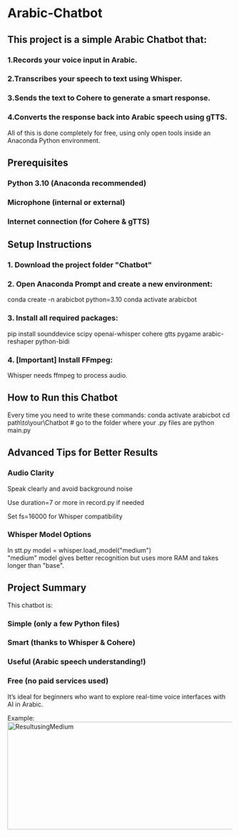 # Arabic-Chatbot

## This project is a simple Arabic Chatbot that:

### 1.Records your voice input in Arabic.

### 2.Transcribes your speech to text using Whisper.

### 3.Sends the text to Cohere to generate a smart response.

### 4.Converts the response back into Arabic speech using gTTS.

All of this is done completely for free, using only open tools inside an Anaconda Python environment.

## Prerequisites

### Python 3.10 (Anaconda recommended)

### Microphone (internal or external)

### Internet connection (for Cohere & gTTS)

## Setup Instructions 
### 1. Download the project folder "Chatbot"

### 2. Open Anaconda Prompt and create a new environment:
conda create -n arabicbot python=3.10
conda activate arabicbot
### 3. Install all required packages:
pip install sounddevice scipy openai-whisper cohere gtts pygame arabic-reshaper python-bidi
### 4. [Important] Install FFmpeg:
Whisper needs ffmpeg to process audio.

## How to Run this Chatbot
Every time you need to write these commands:
conda activate arabicbot
cd path\to\your\Chatbot  # go to the folder where your .py files are
python main.py

## Advanced Tips for Better Results

### Audio Clarity

Speak clearly and avoid background noise

Use duration=7 or more in record.py if needed

Set fs=16000 for Whisper compatibility

### Whisper Model Options

In stt.py 
model = whisper.load_model("medium")  
"medium" model gives better recognition but uses more RAM and takes longer than "base".

## Project Summary

This chatbot is:

### Simple (only a few Python files)

### Smart (thanks to Whisper & Cohere)

### Useful (Arabic speech understanding!)

### Free (no paid services used)

It’s ideal for beginners who want to explore real-time voice interfaces with AI in Arabic.

Example:
<img width="1103" height="241" alt="ResultusingMedium" src="https://github.com/user-attachments/assets/850cb8e2-9baf-4bed-970a-d0234839dfcb" />

